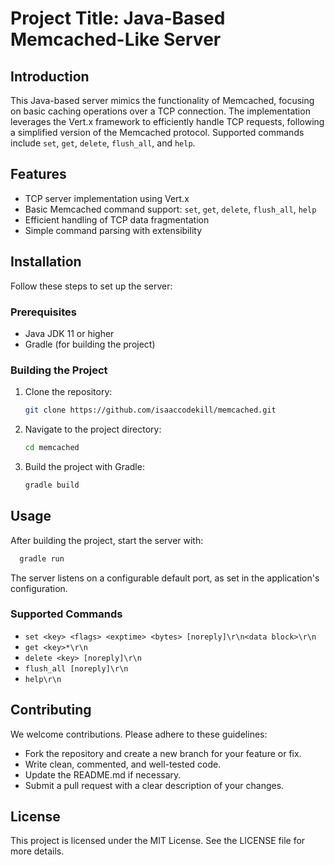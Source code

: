 # Project Title: Java-Based Memcached-Like Server

## Introduction
This Java-based server mimics the functionality of Memcached, focusing on basic caching operations over a TCP connection. The implementation leverages the Vert.x framework to efficiently handle TCP requests, following a simplified version of the Memcached protocol. Supported commands include `set`, `get`, `delete`, `flush_all`, and `help`.

## Features
- TCP server implementation using Vert.x
- Basic Memcached command support: `set`, `get`, `delete`, `flush_all`, `help`
- Efficient handling of TCP data fragmentation
- Simple command parsing with extensibility

## Installation
Follow these steps to set up the server:

### Prerequisites
- Java JDK 11 or higher
- Gradle (for building the project)

### Building the Project
1. Clone the repository:
   ```sh
   git clone https://github.com/isaaccodekill/memcached.git
   ```
2. Navigate to the project directory:
   ```sh
   cd memcached
   ```
3. Build the project with Gradle:
   ```sh
   gradle build
   ```

## Usage
After building the project, start the server with:

```sh
  gradle run
```

The server listens on a configurable default port, as set in the application's configuration.

### Supported Commands
- `set <key> <flags> <exptime> <bytes> [noreply]\r\n<data block>\r\n`
- `get <key>*\r\n`
- `delete <key> [noreply]\r\n`
- `flush_all [noreply]\r\n`
- `help\r\n`

## Contributing
We welcome contributions. Please adhere to these guidelines:
- Fork the repository and create a new branch for your feature or fix.
- Write clean, commented, and well-tested code.
- Update the README.md if necessary.
- Submit a pull request with a clear description of your changes.

## License
This project is licensed under the MIT License. See the LICENSE file for more details.